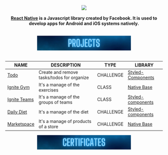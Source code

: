 <div align="center">
  <img src="./Assets/react-native.gif">

  <p align="center"> 
    <strong>
      <a href="https://reactnative.dev/" target=_blank>React Native</a> is a Javascript library created by Facebook. It is used to develop apps for Android and iOS systems natively.
    </strong>
  </p>

  <br/>
  <div align="center">
    <img src="./Assets/Projects.svg" width="300px">
  </div>
  <br/>
  
  <table>
      <thead>
          <tr>
              <th>NAME</th>
              <th>DESCRIPTION</th>
              <th>TYPE</th>
              <th>LIBRARY</th>
          </tr>
      </thead>
      <tbody>
          <tr>
              <td><a href="https://github.com/JhonatanBS/Ignite-Todo-mobile" target="_blank">Todo</a></td>
              <td>Create and remove tasks/todos for organize</td>
              <td>CHALLENGE</td>
              <td><a href="https://styled-components.com/">Styled-Components</a></td>
          </tr>
          <tr>
              <td><a href="https://github.com/JhonatanBS/ReactNative/tree/main/Classes/ignitegym" target="_blank">Ignite Gym</a></td>
              <td>It's a manage of the exercises</td>
              <td>CLASS</td>
              <td><a href="https://nativebase.io/">Native Base</a></td>
          </tr>
          <tr>
              <td><a href="https://github.com/JhonatanBS/ReactNative/tree/main/Classes/igniteteams" target="_blank">Ignite Teams</a></td>
              <td>It's a manage of the groups of teams</td>
              <td>CLASS</td>
              <td><a href="https://styled-components.com/">Styled-components</a></td>
          </tr>
        <tr>
              <td><a href="https://github.com/JhonatanBS/DailyDiet" target="_blank">Daily Diet</a></td>
              <td>It's a manage of the diet</td>
              <td>CHALLENGE</td>
              <td><a href="https://styled-components.com/">Styled-components</a></td>
          </tr>
        <tr>
              <td><a href="https://github.com/JhonatanBS/MarketSpace" target="_blank">Marketspace</a></td>
              <td>It's a manage of products of a store</td>
              <td>CHALLENGE</td>
              <td><a href="https://styled-components.com/">Native Base</a></td>
          </tr>
      </tbody>
  </table>

  <div align="center">
    <img src="./Assets/Certificates.svg" width="300px">
  </div>
</div>
